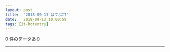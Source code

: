 ```yaml
---
layout: post
title:  "2018-09-13 はてぶIT"
date:   2018-09-13 10:00:59
tags: [it-hotentry]
---
```

0 件のデータあり

<hr>
